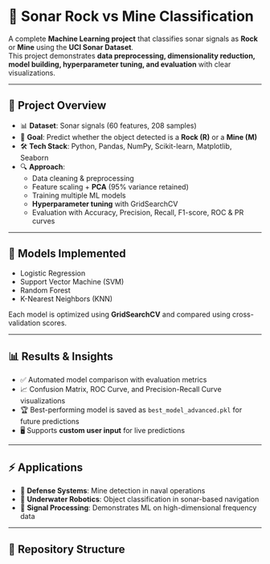 # 🎯 Sonar Rock vs Mine Classification  

A complete **Machine Learning project** that classifies sonar signals as **Rock** or **Mine** using the **UCI Sonar Dataset**.  
This project demonstrates **data preprocessing, dimensionality reduction, model building, hyperparameter tuning, and evaluation** with clear visualizations.  

---

## 📌 Project Overview  
- 📊 **Dataset**: Sonar signals (60 features, 208 samples)  
- 🎯 **Goal**: Predict whether the object detected is a **Rock (R)** or a **Mine (M)**  
- 🛠️ **Tech Stack**: Python, Pandas, NumPy, Scikit-learn, Matplotlib, Seaborn  
- 🔍 **Approach**:  
  - Data cleaning & preprocessing  
  - Feature scaling + **PCA** (95% variance retained)  
  - Training multiple ML models  
  - **Hyperparameter tuning** with GridSearchCV  
  - Evaluation with Accuracy, Precision, Recall, F1-score, ROC & PR curves  

---

## 🚀 Models Implemented  
- Logistic Regression  
- Support Vector Machine (SVM)  
- Random Forest  
- K-Nearest Neighbors (KNN)  

Each model is optimized using **GridSearchCV** and compared using cross-validation scores.  

---

## 📊 Results & Insights  
- ✅ Automated model comparison with evaluation metrics  
- 📈 Confusion Matrix, ROC Curve, and Precision-Recall Curve visualizations  
- 🏆 Best-performing model is saved as `best_model_advanced.pkl` for future predictions  
- 🖥️ Supports **custom user input** for live predictions  

---

## ⚡ Applications  
- 🔎 **Defense Systems**: Mine detection in naval operations  
- 🌊 **Underwater Robotics**: Object classification in sonar-based navigation  
- 📡 **Signal Processing**: Demonstrates ML on high-dimensional frequency data  

---

## 📂 Repository Structure  
